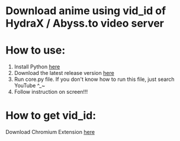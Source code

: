 # Download anime using vid_id of HydraX / Abyss.to video server
# How to use:
1. Install Python [here](https://www.python.org/downloads/)
2. Download the latest release version [here](https://github.com/CTXL1029/anidown-vid_id/releases)
3. Run core.py file. If you don't know how to run this file, just search YouTube ^_~
4. Follow instruction on screen!!!
# How to get vid_id:
Download Chromium Extension [here](https://github.com/CTXL1029/Chrome-Extension-Get-vid_id)
